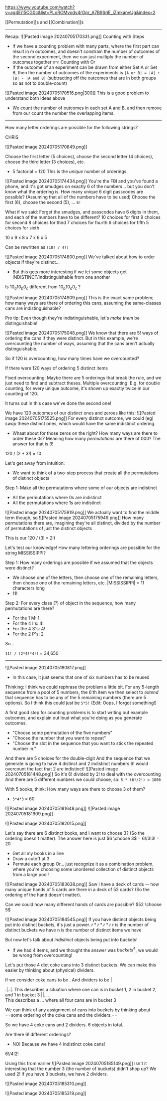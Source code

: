 https://www.youtube.com/watch?v=ag4Ei15CG0c&list=PLoROMvodv4rOpr_A7B9SriE_iZmkanvUg&index=2

[[Permutation]]s and [[Combination]]s

----

Recap:
![[Pasted image 20240705170331.png]]
Counting with Steps
- If we have a counting problem with many parts, where the first part can result in m outcomes, and doesn't constrain the number of outcomes of the second experiment, then we can just multiply the number of outcomes together `m*n`
Counting with Or
- If the outcome of an experiment can be drawn from either Set A or Set B, then the number of outcomes of the experiments is `|A or B| = |A| + |B| - |A and B|` (subtracting off the outcomes that are in both groups so as not to double-count)

![[Pasted image 20240705170516.png|300]]
This is a good problem to understand both ideas above
- We count the number of outcomes in each set A and B, and then remove from our count the number the overlapping items.

----

How many letter orderings are possible for the following strings?

CHRIS

![[Pasted image 20240705170849.png]]

Choose the first letter (5 choices), choose the second letter (4 choices), choose the third letter (3 choices), etc.
- 5 factorial = 120
This is the *unique* number of orderings.

![[Pasted image 20240705174434.png]]
You're the FBI and you've found a phone, and it's got smudges on exactly 6 of the numbers... but you don't know what the ordering is. How many unique 6 digit passcodes are possible?
(Assuming that all of the numbers have to be used)
Choose the first (6), choose the second (5), ...
`6!`

What if we said: Forget the smudges, and passcodes have 6 digits in them, and each of the numbers have to be different?
10 choices for first
9 choices for second
8 choices for third
7 choices for fourth
6 choices for fifth
5 choices for sixth

10 x 9 x 8 x 7 x 6 x 5

Can be rewritten as `(10! / 4!)`

![[Pasted image 20240705174800.png]]
We've talked about how to order objects if they're distinct...
- But this gets more interesting if we let some objects get INDISTINCT/indistinguishable from one another

Is $10_a10_b0_c$ different from $10_b10_a0_c$ ?

![[Pasted image 20240705174909.png]]
This is the exact same problem; how many ways are there of ordering this cans, assuming the same-classes cans are indistinguishable?

Pro tip: Even though they're indistinguishable, let's *make them* be distinguishable!

![[Pasted image 20240705175048.png]]
We know that there are 5! ways of ordering the cans if they were distinct.
But in this example, we're overcounting the number of ways, assuming that the cans aren't actually distinguishable.

So if 120 is overcounting, how many times have we overcounted?

If there were 120 ways of ordering 5 distinct items

Fixed overcounting: Maybe there are 5 orderings that break the rule, and we just need to find and subtract theses.
Multiple overcounting: E.g. for double counting, for every unique outcome, it's shown up exactly twice in our counting of 120.

It turns out in this case we've done the second one!

We have 120 outcomes of our *distinct* ones and zeroes like this:
![[Pasted image 20240705175525.png]]
For every distinct outcome, we could (eg) *swap* these distinct ones, which would have the same indistinct ordering.
- Whaat about for those zeros on the right? How many ways are there to order these 0s? Meaning how many *permutations* are there of 000? The answer for that is 3!.

120 / (2 * 3!) = 10

Let's get away from intuition:
- We want to think of a two-step process that create all the permutations of distinct objects

Step 1: Make all the permutations where some of our objects are indistinct
- All the permutations where 0s are indistinct
- All the permutations where 1s are indistinct

![[Pasted image 20240705175919.png]]
We actually want to find the middle term though, so
![[Pasted image 20240705175949.png]]
How many permutations there are, imagining they're all distinct, divided by the number of permutations of just the distinct objects

This is our
120 / (3! * 2!)


Let's test our knowledge! How many lettering orderings are possible for the string MISSISSIPPI?

Step 1: How many orderings are possible if we assumed that the objects were distinct?
- We choose one of the letters, then choose one of the remaining letters, then choose one of the remaining letters, etc.
|MISSISSIPPI| = 11 characters long
- 11!

Step 2: For every class (?) of object in the sequence, how many permutations are there?
- For the 1 M: 1
- For the 4 I's: 4!
- For the 4 S's: 4!
- For the 2 P's: 2

So...

`11! / (2*4!*4!)` = 34,650

----

![[Pasted image 20240705180817.png]]
- In this case, it just seems that one of six numbers has to be reused

Thinking: I think we could rephrase the problem a little bit. For any 5-length sequence from a pool of 5 numbers, the 6'th item we then select to *extend* that sequence has to be any of the 5 remaining numbers (there are 5 options).
So I think this could just be `5*5!` (Edit: Oops, I forgot something!)

A first good step for counting problems is to start writing out example outcomes, and explain out loud what you're doing as you generate outcomes.
- "Choose some permutation of the five numbers"
- "Choose the number that you want to repeat"
- "Choose the slot in the sequence that you want to stick the repeated number in."

And there are 5 choices for the double-digit
And the sequence that we generate is going to have 4 distinct and 2 indistinct numbers
6! would overcount the fact that 2 are indistinct!
![[Pasted image 20240705181448.png]]
So it's 6! divided by 2! to deal with the overcounting
And there are 5 different numbers we could choose, so: `5 * (6!/2!) = 1800`


With 5 books, think: How many ways are there to choose 3 of them?
- `5*4*3` = 60

![[Pasted image 20240705181648.png]]
![[Pasted image 20240705181909.png]]

![[Pasted image 20240705182015.png]]


Let's say there are 6 distinct books, and I want to choose 3? (So the ordering doesn't matter).
The answer here is just $6 \choose 3$ = 6!/3!3! = 20
- Get all my books in a line
- Draw a cutoff at 3
- Permute each group
Or... just recognize it as a combination problem, where you're choosing some unordered collection of distinct objects from a large pool!


![[Pasted image 20240705183638.png]]
Saw I have a deck of cards -- how many unique hands of 5 cards are there in a deck of 52 cards? (So the ordering of the hand doesn't matter).

Can we could how many different hands of cards are possible?
$52 \choose 5$


![[Pasted image 20240705184545.png]]
If you have distinct objects being put into distinct buckets, it's just a power.
$r * r * r * r$
r is the number of distinct buckets we have
n is the number of distinct items we have


But now let's talk about *indistinct* objects being put into buckets!
- If we had 4 items, and we thought the answer was $buckets^4$, we would be wrong from overcounting!

Let's put those 4 diet coke cans into 3 distinct buckets.
We can make this easier by thinking about (physical) dividers.

If we consider coke cans to be .
And dividers to be |

.|..|.
This describes a situation where one can is in bucket 1, 2 in bucket 2, and 1 in bucket 3
||....  
This describes a ... where all four cans are in bucket 3

We can think of any assignment of cans into buckets by thinking about ==some ordering of the coke cans and the dividers.==

So we have 4 coke cans and 2 dividers. 6 objects in total.

Are there 6! different orderings? 
- NO! Because we have 4 indistinct coke cans!

$6!/4!2!$

Using this from earlier
![[Pasted image 20240705185149.png]]
Isn't it interesting that the number 3 (the number of buckets) didn't shop up? We used 2!
If you have 3 buckets, we have 2 dividers.


![[Pasted image 20240705185310.png]]

![[Pasted image 20240705185319.png]]


































